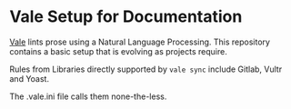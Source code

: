 # Vale Setup for Documentation

[Vale](https://www.vale.sh) lints prose using a Natural Language Processing.
This repository contains a basic setup that is evolving as projects require.

Rules from Libraries directly supported by `vale sync` include Gitlab, Vultr and Yoast.

The .vale.ini file calls them none-the-less.

